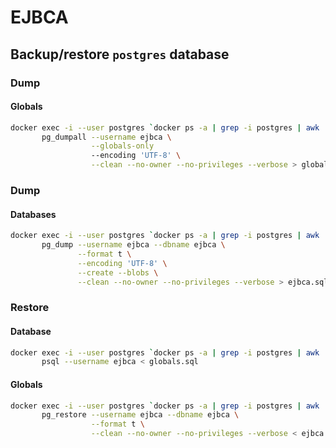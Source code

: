 # EJBCA

## Backup/restore `postgres` database

### Dump 

#### Globals
```bash
docker exec -i --user postgres `docker ps -a | grep -i postgres | awk '{print $1}'` \
       pg_dumpall --username ejbca \
                  --globals-only 
                  --encoding 'UTF-8' \
                  --clean --no-owner --no-privileges --verbose > globals.sql
```

### Dump

#### Databases
```bash
docker exec -i --user postgres `docker ps -a | grep -i postgres | awk '{print $1}'` \
       pg_dump --username ejbca --dbname ejbca \
               --format t \
               --encoding 'UTF-8' \
               --create --blobs \
               --clean --no-owner --no-privileges --verbose > ejbca.sql
```

### Restore

#### Database
```bash
docker exec -i --user postgres `docker ps -a | grep -i postgres | awk '{print $1}'` \
       psql --username ejbca < globals.sql
```

#### Globals
```bash
docker exec -i --user postgres `docker ps -a | grep -i postgres | awk '{print $1}'` \
       pg_restore --username ejbca --dbname ejbca \
                  --format t \
                  --clean --no-owner --no-privileges --verbose < ejbca.sql
```
